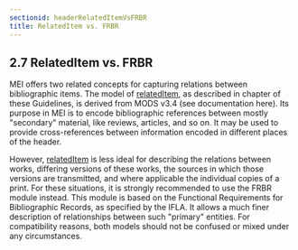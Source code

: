 ```yaml
---
sectionid: headerRelatedItemVsFRBR
title: RelatedItem vs. FRBR
---
```




<h2 id="headerRelatedItemVsFRBR">
   <span class="headingNumber">2.7</span>
   <span class="head">RelatedItem vs. FRBR</span>
</h2>
 MEI offers two related concepts for capturing relations between bibliographic items.
The
model of 
<a class="link_odd_elementSpec" href="/v3/elements/relatedItem">relatedItem</a>, as described in chapter 
<span class="ptr"></span> of these Guidelines, is derived from MODS v3.4 (see
documentation 
<span class="ref">here</span>). Its purpose in MEI is to encode bibliographic references between mostly
"secondary" material, like reviews, articles, and so on. It may be used to provide
cross-references between information encoded in different places of the header. 


<!-- TODO: Provide example here… -->
 However, 
<a class="link_odd_elementSpec" href="/v3/elements/relatedItem">relatedItem</a> is less ideal for describing the relations
between works, differing versions of these works, the sources in which those versions
are
transmitted, and where applicable the individual copies of a print. For these situations,
it
is strongly recommended to use the 
<span class="ref">FRBR module</span> instead. This module
is based on the Functional Requirements for Bibliographic Records, as 
<span class="ref">specified</span> by the 
<span class="ref">IFLA</span>. It allows a much finer
description of relationships between such "primary" entities. For compatibility reasons,
both
models should not be confused or mixed under any circumstances. 

